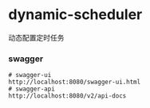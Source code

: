 # dynamic-scheduler
动态配置定时任务

### swagger
```
# swagger-ui
http://localhost:8080/swagger-ui.html
# swagger-api
http://localhost:8080/v2/api-docs
```
